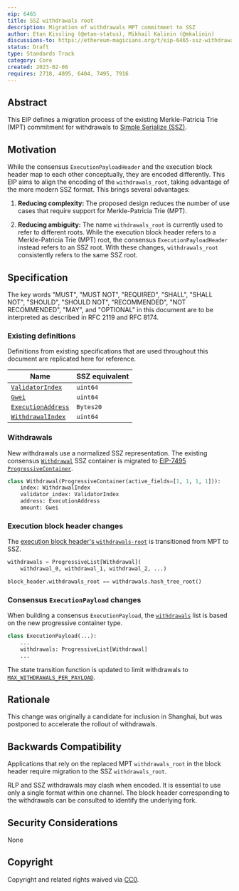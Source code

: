 ```yaml
---
eip: 6465
title: SSZ withdrawals root
description: Migration of withdrawals MPT commitment to SSZ
author: Etan Kissling (@etan-status), Mikhail Kalinin (@mkalinin)
discussions-to: https://ethereum-magicians.org/t/eip-6465-ssz-withdrawals-root/12883
status: Draft
type: Standards Track
category: Core
created: 2023-02-08
requires: 2718, 4895, 6404, 7495, 7916
---
```


## Abstract

This EIP defines a migration process of the existing Merkle-Patricia Trie (MPT) commitment for withdrawals to [Simple Serialize (SSZ)](https://github.com/ethereum/consensus-specs/blob/b5c3b619887c7850a8c1d3540b471092be73ad84/ssz/simple-serialize.md).

## Motivation

While the consensus `ExecutionPayloadHeader` and the execution block header map to each other conceptually, they are encoded differently. This EIP aims to align the encoding of the `withdrawals_root`, taking advantage of the more modern SSZ format. This brings several advantages:

1. **Reducing complexity:** The proposed design reduces the number of use cases that require support for Merkle-Patricia Trie (MPT).

2. **Reducing ambiguity:** The name `withdrawals_root` is currently used to refer to different roots. While the execution block header refers to a Merkle-Patricia Trie (MPT) root, the consensus `ExecutionPayloadHeader` instead refers to an SSZ root. With these changes, `withdrawals_root` consistently refers to the same SSZ root.

## Specification

The key words "MUST", "MUST NOT", "REQUIRED", "SHALL", "SHALL NOT", "SHOULD", "SHOULD NOT", "RECOMMENDED", "NOT RECOMMENDED", "MAY", and "OPTIONAL" in this document are to be interpreted as described in RFC 2119 and RFC 8174.

### Existing definitions

Definitions from existing specifications that are used throughout this document are replicated here for reference.

| Name | SSZ equivalent |
| - | - |
| [`ValidatorIndex`](https://github.com/ethereum/consensus-specs/blob/b5c3b619887c7850a8c1d3540b471092be73ad84/specs/phase0/beacon-chain.md#custom-types) | `uint64` |
| [`Gwei`](https://github.com/ethereum/consensus-specs/blob/b5c3b619887c7850a8c1d3540b471092be73ad84/specs/phase0/beacon-chain.md#custom-types) | `uint64` |
| [`ExecutionAddress`](https://github.com/ethereum/consensus-specs/blob/b5c3b619887c7850a8c1d3540b471092be73ad84/specs/bellatrix/beacon-chain.md#custom-types) | `Bytes20`
| [`WithdrawalIndex`](https://github.com/ethereum/consensus-specs/blob/b5c3b619887c7850a8c1d3540b471092be73ad84/specs/capella/beacon-chain.md#custom-types) | `uint64` |

### Withdrawals

New withdrawals use a normalized SSZ representation. The existing consensus [`Withdrawal`](https://github.com/ethereum/consensus-specs/blob/b5c3b619887c7850a8c1d3540b471092be73ad84/specs/capella/beacon-chain.md#withdrawal) SSZ container is migrated to [EIP-7495 `ProgressiveContainer`](./eip-7495.md).

```python
class Withdrawal(ProgressiveContainer(active_fields=[1, 1, 1, 1])):
    index: WithdrawalIndex
    validator_index: ValidatorIndex
    address: ExecutionAddress
    amount: Gwei
```

### Execution block header changes

The [execution block header's `withdrawals-root`](https://github.com/ethereum/devp2p/blob/bc76b9809a30e6dc5c8dcda996273f0f9bcf7108/caps/eth.md#block-encoding-and-validity) is transitioned from MPT to SSZ.

```python
withdrawals = ProgressiveList[Withdrawal](
    withdrawal_0, withdrawal_1, withdrawal_2, ...)

block_header.withdrawals_root == withdrawals.hash_tree_root()
```

### Consensus `ExecutionPayload` changes

When building a consensus `ExecutionPayload`, the [`withdrawals`](https://github.com/ethereum/consensus-specs/blob/b5c3b619887c7850a8c1d3540b471092be73ad84/specs/deneb/beacon-chain.md#executionpayload) list is based on the new progressive container type.

```python
class ExecutionPayload(...):
    ...
    withdrawals: ProgressiveList[Withdrawal]
    ...
```

The state transition function is updated to limit withdrawals to [`MAX_WITHDRAWALS_PER_PAYLOAD`](https://github.com/ethereum/consensus-specs/blob/b5c3b619887c7850a8c1d3540b471092be73ad84/specs/capella/beacon-chain.md#execution).

## Rationale

This change was originally a candidate for inclusion in Shanghai, but was postponed to accelerate the rollout of withdrawals.

## Backwards Compatibility

Applications that rely on the replaced MPT `withdrawals_root` in the block header require migration to the SSZ `withdrawals_root`.

RLP and SSZ withdrawals may clash when encoded. It is essential to use only a single format within one channel. The block header corresponding to the withdrawals can be consulted to identify the underlying fork.

## Security Considerations

None

## Copyright

Copyright and related rights waived via [CC0](../LICENSE.md).
